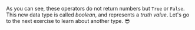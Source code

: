 As you can see, these operators do not return numbers but `True` or `False`. This new data type is called _boolean_, and represents a _truth value_. Let's go to the next exercise to learn about another type. :sunglasses: